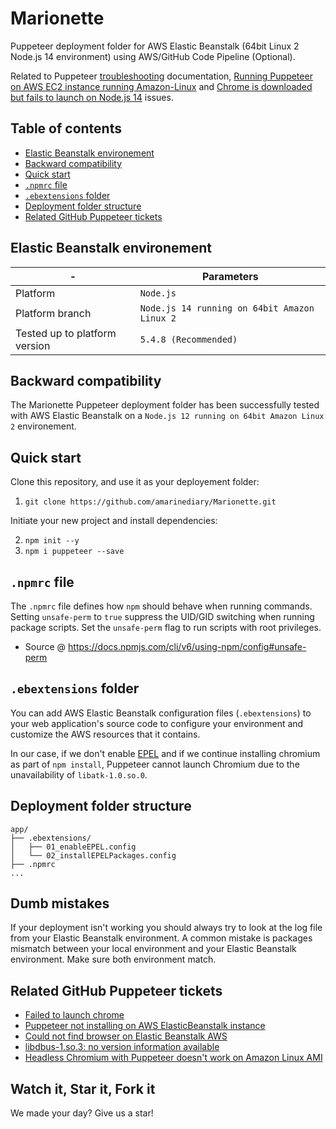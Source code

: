 # Marionette
Puppeteer deployment folder for AWS Elastic Beanstalk (64bit Linux 2 Node.js 14 environment) using AWS/GitHub Code Pipeline (Optional).

Related to Puppeteer [troubleshooting](https://github.com/puppeteer/puppeteer/blob/main/docs/troubleshooting.md) documentation, [Running Puppeteer on AWS EC2 instance running Amazon-Linux](https://github.com/puppeteer/puppeteer/blob/main/docs/troubleshooting.md#running-puppeteer-on-aws-ec2-instance-running-amazon-linux) and [Chrome is downloaded but fails to launch on Node.js 14](https://github.com/puppeteer/puppeteer/blob/main/docs/troubleshooting.md#chrome-is-downloaded-but-fails-to-launch-on-nodejs-14) issues.

## Table of contents
- [Elastic Beanstalk environement](https://github.com/amarinediary/Marionette#elastic-beanstalk-environement)
- [Backward compatibility](https://github.com/amarinediary/Marionette#backward-compatibility)
- [Quick start](https://github.com/amarinediary/Marionette#quick-start)
- [`.npmrc` file](https://github.com/amarinediary/Marionette#npmrc-file)
- [`.ebextensions` folder](https://github.com/amarinediary/Marionette#ebextensions-folder)
- [Deployment folder structure](https://github.com/amarinediary/Marionette#deployment-folder-structure)
- [Related GitHub Puppeteer tickets](https://github.com/amarinediary/Marionette#related-github-puppeteer-tickets)

## Elastic Beanstalk environement
|-|Parameters|
|-|-|
|Platform|`Node.js`|
|Platform branch|`Node.js 14 running on 64bit Amazon Linux 2`|
|Tested up to platform version|`5.4.8 (Recommended)`|

## Backward compatibility
The Marionette Puppeteer deployment folder has been successfully tested with AWS Elastic Beanstalk on a `Node.js 12 running on 64bit Amazon Linux 2` environement.

## Quick start
Clone this repository, and use it as your deployement folder:

1. `git clone https://github.com/amarinediary/Marionette.git`

Initiate your new project and install dependencies:

2. `npm init --y`
3. `npm i puppeteer --save`

## `.npmrc` file
The `.npmrc` file defines how `npm` should behave when running commands. Setting `unsafe-perm` to `true` suppress the UID/GID switching when running package scripts. Set the `unsafe-perm` flag to run scripts with root privileges.
- Source @ https://docs.npmjs.com/cli/v6/using-npm/config#unsafe-perm

## `.ebextensions` folder
You can add AWS Elastic Beanstalk configuration files (`.ebextensions`) to your web application's source code to configure your environment and customize the AWS resources that it contains.

In our case, if we don't enable [EPEL](https://fedoraproject.org/wiki/EPEL#What_is_Extra_Packages_for_Enterprise_Linux_.28or_EPEL.29.3F) and if we continue installing chromium as part of `npm install`, Puppeteer cannot launch Chromium due to the unavailability of `libatk-1.0.so.0`.

## Deployment folder structure
```
app/
├── .ebextensions/
│   ├── 01_enableEPEL.config
│   └── 02_installEPELPackages.config
├── .npmrc
...
```

## Dumb mistakes
If your deployment isn't working you should always try to look at the log file from your Elastic Beanstalk environment.
A common mistake is packages mismatch between your local environment and your Elastic Beanstalk environment. Make sure both environment match.

## Related GitHub Puppeteer tickets
- [Failed to launch chrome](https://github.com/puppeteer/puppeteer/issues/807)
- [Puppeteer not installing on AWS ElasticBeanstalk instance](https://github.com/puppeteer/puppeteer/issues/685)
- [Could not find browser on Elastic Beanstalk AWS](https://github.com/puppeteer/puppeteer/issues/6920)
- [libdbus-1.so.3: no version information available](https://github.com/puppeteer/puppeteer/issues/5379)
- [Headless Chromium with Puppeteer doesn't work on Amazon Linux AMI](https://github.com/puppeteer/puppeteer/issues/765)

## Watch it, Star it, Fork it

We made your day? Give us a star!
